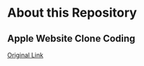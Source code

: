 # About this Repository
## Apple Website Clone Coding

[Original Link](https://www.apple.com/kr/airpods-pro/)